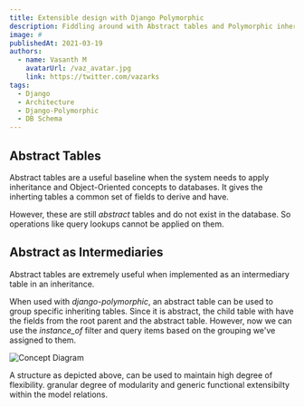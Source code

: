 ```yaml
---
title: Extensible design with Django Polymorphic
description: Fiddling around with Abstract tables and Polymorphic inheritance
image: #
publishedAt: 2021-03-19
authors:
  - name: Vasanth M
    avatarUrl: /vaz_avatar.jpg
    link: https://twitter.com/vazarks
tags:
  - Django
  - Architecture
  - Django-Polymorphic
  - DB Schema
---
```


## Abstract Tables

Abstract tables are a useful baseline when the system needs to apply inheritance and Object-Oriented concepts to databases. It gives the inherting tables a common set of fields to derive and have.

However, these are still *abstract* tables and do not exist in the database. So operations like query lookups cannot be applied on them.

## Abstract as Intermediaries

Abstract tables are extremely useful when implemented as an intermediary table in an inheritance.

When used with *django-polymorphic*, an abstract table can be used to group specific inheriting tables. Since it is abstract, the child table with have the fields from the root parent and the abstract table. However, now we can use the *instance_of* filter and query items based on the grouping we've assigned to them.

![Concept Diagram](https://mermaid.ink/svg/eyJjb2RlIjoiZ3JhcGggVERcbiAgICBBW1Byb2R1Y3RdIC0tPiBCKFNlcnZpY2VfQWJzdHJhY3QpXG4gICAgQSAtLT4gQyhTdG9ja19BYnN0cmFjdClcbiAgICBCIC0tPiBGW1NhbGVdXG4gICAgQiAtLT4gR1tTdWJzY3JpcHRpb25dXG4gICAgQyAtLT4gSFtFbnRyZXByaXNlXVxuICAgIEMgLS0-IElbSG9tZW1hZGVdIiwibWVybWFpZCI6eyJkYXJrTW9kZSI6dHJ1ZSwidGhlbWUiOiJiYXNlIn0sInVwZGF0ZUVkaXRvciI6ZmFsc2V9)


A structure as depicted above, can be used to maintain high degree of flexibility. granular degree of modularity and generic functional extensibilty within the model relations.